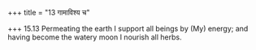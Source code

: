 +++
title = "13 गामाविश्य च"

+++
15.13 Permeating the earth I support all beings by (My) energy; and
having become the watery moon I nourish all herbs.
